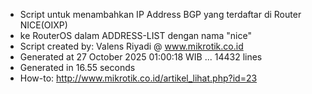 - Script untuk menambahkan IP Address BGP yang terdaftar di Router NICE(OIXP)
- ke RouterOS dalam ADDRESS-LIST dengan nama "nice"
- Script created by: Valens Riyadi @ www.mikrotik.co.id
- Generated at 27 October 2025 01:00:18 WIB ... 14432 lines
- Generated in 16.55 seconds
- How-to: http://www.mikrotik.co.id/artikel_lihat.php?id=23
